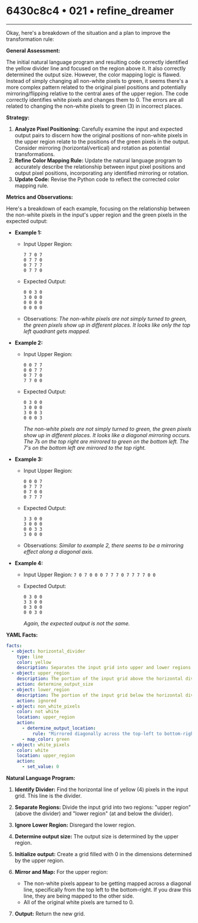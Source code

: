 # 6430c8c4 • 021 • refine_dreamer

---
Okay, here's a breakdown of the situation and a plan to improve the transformation rule:

**General Assessment:**

The initial natural language program and resulting code correctly identified the yellow divider line and focused on the region above it. It also correctly determined the output size. However, the color mapping logic is flawed. Instead of simply changing all non-white pixels to green, it seems there's a more complex pattern related to the original pixel positions and potentially mirroring/flipping relative to the central axes of the upper region. The code correctly identifies white pixels and changes them to 0. The errors are all related to changing the non-white pixels to green (3) in incorrect places.

**Strategy:**

1.  **Analyze Pixel Positioning:** Carefully examine the input and expected output pairs to discern how the original positions of non-white pixels in the upper region relate to the positions of the green pixels in the output. Consider mirroring (horizontal/vertical) and rotation as potential transformations.
2.  **Refine Color Mapping Rule:** Update the natural language program to accurately describe the relationship between input pixel positions and output pixel positions, incorporating any identified mirroring or rotation.
3.  **Update Code:** Revise the Python code to reflect the corrected color mapping rule.

**Metrics and Observations:**

Here's a breakdown of each example, focusing on the relationship between the non-white pixels in the input's upper region and the green pixels in the expected output:

*   **Example 1:**
    *   Input Upper Region:
        ```
        7 7 0 7
        0 7 7 0
        0 7 7 7
        0 7 7 0
        ```
    *   Expected Output:
        ```
        0 0 3 0
        3 0 0 0
        0 0 0 0
        0 0 0 0
        ```

    *   Observations:
        *The non-white pixels are not simply turned to green, the green pixels show up in different places.*
        *It looks like only the top left quadrant gets mapped.*

*   **Example 2:**
    *   Input Upper Region:
        ```
        0 0 7 7
        0 0 7 7
        0 7 7 0
        7 7 0 0
        ```
    *   Expected Output:
        ```
        0 3 0 0
        3 0 0 0
        3 0 0 3
        0 0 0 3
        ```
        *The non-white pixels are not simply turned to green, the green pixels show up in different places.*
        *It looks like a diagonal mirroring occurs. The 7s on the top right are mirrored to green on the bottom left. The 7's on the bottom left are mirrored to the top right.*

*   **Example 3:**
    *   Input Upper Region:
        ```
        0 0 0 7
        0 7 7 7
        0 7 0 0
        0 7 7 7
        ```
    *   Expected Output:
        ```
        3 3 0 0
        3 0 0 0
        0 0 3 3
        3 0 0 0
        ```
    *   Observations: *Similar to example 2, there seems to be a mirroring effect along a diagonal axis.*

*   **Example 4:**
    *    Input Upper Region:
        ```
        7 0 7 0
        0 0 7 7
        7 0 7 7
        7 7 0 0
        ```

    *   Expected Output:
        ```
        0 3 0 0
        3 3 0 0
        0 3 0 0
        0 0 3 0
        ```
        *Again, the expected output is not the same.*

**YAML Facts:**

```yaml
facts:
  - object: horizontal_divider
    type: line
    color: yellow
    description: Separates the input grid into upper and lower regions.
  - object: upper_region
    description: The portion of the input grid above the horizontal divider.
    action: determine_output_size
  - object: lower_region
    description: The portion of the input grid below the horizontal divider.
    action: ignored
  - object: non_white_pixels
    color: not white
    location: upper_region
    action:
      - determine_output_location:
          rule: "Mirrored diagonally across the top-left to bottom-right axis in the top-left quadrant."
      - map_color: green
  - object: white_pixels
    color: white
    location: upper_region
    action:
      - set_value: 0

```

**Natural Language Program:**

1.  **Identify Divider:** Find the horizontal line of yellow (4) pixels in the input grid. This line is the divider.
2.  **Separate Regions:** Divide the input grid into two regions: "upper region" (above the divider) and "lower region" (at and below the divider).
3.  **Ignore Lower Region:** Disregard the lower region.
4. **Determine output size:** The output size is determined by the upper region.
5.  **Initialize output:** Create a grid filled with 0 in the dimensions determined by the upper region.
6.  **Mirror and Map:** For the upper region:
      - The non-white pixels appear to be getting mapped across a diagonal line, specifically from the top left to the bottom-right. If you draw this line, they are being mapped to the other side.
      - All of the original white pixels are turned to 0.

7.  **Output:** Return the new grid.

